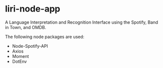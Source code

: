 # liri-node-app

A Language Interpretation and Recognition Interface using the Spotify, Band in Town, and OMDB.

The following node packages are used:
* Node-Spotify-API
* Axios
* Moment
* DotEnv